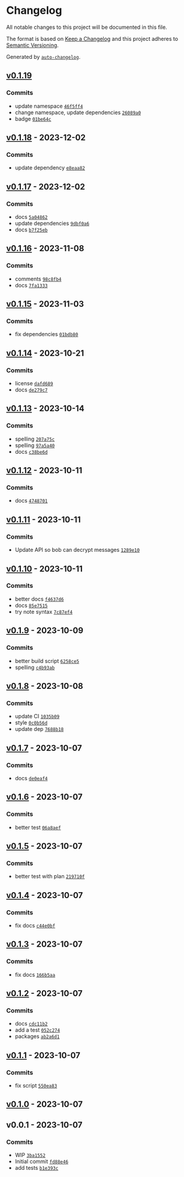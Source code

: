 # Changelog

All notable changes to this project will be documented in this file.

The format is based on [Keep a Changelog](https://keepachangelog.com/en/1.0.0/)
and this project adheres to [Semantic Versioning](https://semver.org/spec/v2.0.0.html).

Generated by [`auto-changelog`](https://github.com/CookPete/auto-changelog).

## [v0.1.19](https://github.com/bicycle-codes/envelope/compare/v0.1.18...v0.1.19)

### Commits

- update namespace [`46f5ff4`](https://github.com/bicycle-codes/envelope/commit/46f5ff4bd786f41071b0414a08c6869a1e3dfe2c)
- change namespace, update dependencies [`26089a0`](https://github.com/bicycle-codes/envelope/commit/26089a0b246a7ea77e41e649ee602cd1bb75bf20)
- badge [`01be64c`](https://github.com/bicycle-codes/envelope/commit/01be64c2a714933ee037c5c66dd1e0613c75d345)

## [v0.1.18](https://github.com/bicycle-codes/envelope/compare/v0.1.17...v0.1.18) - 2023-12-02

### Commits

- update dependency [`e8eaa82`](https://github.com/bicycle-codes/envelope/commit/e8eaa82c3970788d355135daa7c2c66c9f342561)

## [v0.1.17](https://github.com/bicycle-codes/envelope/compare/v0.1.16...v0.1.17) - 2023-12-02

### Commits

- docs [`5a04862`](https://github.com/bicycle-codes/envelope/commit/5a04862df2e870b01689f506fe4390f167311e05)
- update dependencies [`9dbf0a6`](https://github.com/bicycle-codes/envelope/commit/9dbf0a640c4fea520311a51fe2a40d5be5daffd9)
- docs [`b7f25eb`](https://github.com/bicycle-codes/envelope/commit/b7f25eb36b500421c7eeb581c67e6efd4b9966fb)

## [v0.1.16](https://github.com/bicycle-codes/envelope/compare/v0.1.15...v0.1.16) - 2023-11-08

### Commits

- comments [`98c8fb4`](https://github.com/bicycle-codes/envelope/commit/98c8fb4e3f000561d791a90c109fe10428085592)
- docs [`7fa1333`](https://github.com/bicycle-codes/envelope/commit/7fa13335a83a505bbd9876fb3f214b59be392b6e)

## [v0.1.15](https://github.com/bicycle-codes/envelope/compare/v0.1.14...v0.1.15) - 2023-11-03

### Commits

- fix dependencies [`01bdb80`](https://github.com/bicycle-codes/envelope/commit/01bdb805f1db2b2f7d6741d7a99b080071752e6b)

## [v0.1.14](https://github.com/bicycle-codes/envelope/compare/v0.1.13...v0.1.14) - 2023-10-21

### Commits

- license [`dafd689`](https://github.com/bicycle-codes/envelope/commit/dafd6898047390f5e58e66f5646ea6e1bc5f9940)
- docs [`de279c7`](https://github.com/bicycle-codes/envelope/commit/de279c77c21c680f7f2e794bf0695a619f1f37da)

## [v0.1.13](https://github.com/bicycle-codes/envelope/compare/v0.1.12...v0.1.13) - 2023-10-14

### Commits

- spelling [`207a75c`](https://github.com/bicycle-codes/envelope/commit/207a75c0b9dc3add82aeba00f5a942eb46492b32)
- spelling [`97a5a40`](https://github.com/bicycle-codes/envelope/commit/97a5a4065d11a15a730fa63831cc806d133ee1ec)
- docs [`c38be6d`](https://github.com/bicycle-codes/envelope/commit/c38be6ddba16203ad8222e53c9149afd99097a09)

## [v0.1.12](https://github.com/bicycle-codes/envelope/compare/v0.1.11...v0.1.12) - 2023-10-11

### Commits

- docs [`4748701`](https://github.com/bicycle-codes/envelope/commit/47487013ae380b78851b004f84c67b85cff07560)

## [v0.1.11](https://github.com/bicycle-codes/envelope/compare/v0.1.10...v0.1.11) - 2023-10-11

### Commits

- Update API so bob can decrypt messages [`1289e10`](https://github.com/bicycle-codes/envelope/commit/1289e107f25e8de0d6aae6583506592a1fd8b46f)

## [v0.1.10](https://github.com/bicycle-codes/envelope/compare/v0.1.9...v0.1.10) - 2023-10-11

### Commits

- better docs [`f4637d6`](https://github.com/bicycle-codes/envelope/commit/f4637d647c745ac75c2b0e8ddc511eac0b40b709)
- docs [`85e7515`](https://github.com/bicycle-codes/envelope/commit/85e7515364ddacbd91e277b43ef6658000f5bf73)
- try note syntax [`7c87ef4`](https://github.com/bicycle-codes/envelope/commit/7c87ef4d3c3b6ecaea421f43b14f49939dad8c2f)

## [v0.1.9](https://github.com/bicycle-codes/envelope/compare/v0.1.8...v0.1.9) - 2023-10-09

### Commits

- better build script [`6258ce5`](https://github.com/bicycle-codes/envelope/commit/6258ce512b13b49f6acf28b440bd93912cab4701)
- spelling [`c4b93ab`](https://github.com/bicycle-codes/envelope/commit/c4b93ab3733d97d392f38956fc50c72d3582b07f)

## [v0.1.8](https://github.com/bicycle-codes/envelope/compare/v0.1.7...v0.1.8) - 2023-10-08

### Commits

- update CI [`1035b09`](https://github.com/bicycle-codes/envelope/commit/1035b0977fd1a46a6ecef2146a799a6c0fd849f8)
- style [`0c0b56d`](https://github.com/bicycle-codes/envelope/commit/0c0b56d88d3d16a5715848211d61f28e38459ca9)
- update dep [`7688b18`](https://github.com/bicycle-codes/envelope/commit/7688b18bef06ff391c38d497cab6d9c554233796)

## [v0.1.7](https://github.com/bicycle-codes/envelope/compare/v0.1.6...v0.1.7) - 2023-10-07

### Commits

- docs [`de0eaf4`](https://github.com/bicycle-codes/envelope/commit/de0eaf4d806e6b834c4e0d2630d5c118e3766a0f)

## [v0.1.6](https://github.com/bicycle-codes/envelope/compare/v0.1.5...v0.1.6) - 2023-10-07

### Commits

- better test [`06a8aef`](https://github.com/bicycle-codes/envelope/commit/06a8aefad65e134fc4d10e64932eaebc14f3b007)

## [v0.1.5](https://github.com/bicycle-codes/envelope/compare/v0.1.4...v0.1.5) - 2023-10-07

### Commits

- better test with plan [`219710f`](https://github.com/bicycle-codes/envelope/commit/219710f184b0068628abd45d9e7c9fea2d3f86a1)

## [v0.1.4](https://github.com/bicycle-codes/envelope/compare/v0.1.3...v0.1.4) - 2023-10-07

### Commits

- fix docs [`c44e0bf`](https://github.com/bicycle-codes/envelope/commit/c44e0bfe265b33012debacd6b44c05408ced6ac6)

## [v0.1.3](https://github.com/bicycle-codes/envelope/compare/v0.1.2...v0.1.3) - 2023-10-07

### Commits

- fix docs [`166b5aa`](https://github.com/bicycle-codes/envelope/commit/166b5aace4585f007d855a0f419687f31f116563)

## [v0.1.2](https://github.com/bicycle-codes/envelope/compare/v0.1.1...v0.1.2) - 2023-10-07

### Commits

- docs [`cdc11b2`](https://github.com/bicycle-codes/envelope/commit/cdc11b2a340f3ac01742081fde2a20f7046f44c5)
- add a test [`052c274`](https://github.com/bicycle-codes/envelope/commit/052c274e55062c39a3ce1262d91de4205b5edd3e)
- packages [`ab2a6d1`](https://github.com/bicycle-codes/envelope/commit/ab2a6d1b39341cc388335dcb57a354938c25fef5)

## [v0.1.1](https://github.com/bicycle-codes/envelope/compare/v0.1.0...v0.1.1) - 2023-10-07

### Commits

- fix script [`550ea83`](https://github.com/bicycle-codes/envelope/commit/550ea83436aecb23c0f0c3e43f0d89f163a247cc)

## [v0.1.0](https://github.com/bicycle-codes/envelope/compare/v0.0.1...v0.1.0) - 2023-10-07

## v0.0.1 - 2023-10-07

### Commits

- WIP [`3ba1552`](https://github.com/bicycle-codes/envelope/commit/3ba15521a235e5ac66e2268512e54a9691ce245d)
- Initial commit [`fd88e46`](https://github.com/bicycle-codes/envelope/commit/fd88e469685ffeba227148aca36b05596a610655)
- add tests [`b1e393c`](https://github.com/bicycle-codes/envelope/commit/b1e393ce92d8383bdc51a0d50ddb3a9b07739783)
